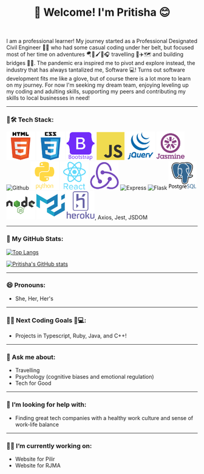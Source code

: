 <h1 align="center">👋 Welcome! I'm Pritisha 😊</h1>

<div align="center">
   <img src="https://lh3.googleusercontent.com/pw/ACtC-3csw4KxSj5x7ckCLFuXoIhZptdkdccSHE-spk1K22jDYH0xV4NFetbxULrNQ9tJh82NU8rnti1O7NFyTFhDOuuDPuNdu9AVI3UQzTQDctAbRDDtdfPOdLSulScXMoLWgobE0yj1w7Wd2HHWLwQRlMzUXw=w358-h364-no?authuser=0" alt="" width="200px"/>
</div>

<p> I am a professional learner! My journey started as a Professional Designated Civil Engineer 👷‍♀️  who had some casual coding under her belt, but focused most of her time on adventures 🪂🎨🖌️💃🎧 travelling 🚗✈️🗺️ and building bridges 🚧🌉. The pandemic era inspired me to pivot and explore instead, the industry that has always tantalized me, Software 💻! Turns out software development fits me like a glove, but of course there is a lot more to learn on my journey. For now I'm seeking my dream team, enjoying leveling up my coding and adulting skills, supporting my peers and contributing my skills to local businesses in need!</p>

<hr />

 ### 🧰🛠️ Tech Stack:

<div>
<img src="https://raw.githubusercontent.com/devicons/devicon/c7d326b6009e60442abc35fa45706d6f30ee4c8e/icons/html5/html5-original-wordmark.svg" alt="HTML5" width="75px" height="75px"/>
<img src="https://raw.githubusercontent.com/devicons/devicon/c7d326b6009e60442abc35fa45706d6f30ee4c8e/icons/css3/css3-original-wordmark.svg" alt="CSS3" width="75px" height="75px"/>
<img src="https://raw.githubusercontent.com/devicons/devicon/c7d326b6009e60442abc35fa45706d6f30ee4c8e/icons/bootstrap/bootstrap-plain-wordmark.svg" alt="Bootstrap" width="75px" height="75px"/>
<img src="https://raw.githubusercontent.com/devicons/devicon/c7d326b6009e60442abc35fa45706d6f30ee4c8e/icons/javascript/javascript-original.svg" alt="JavaScript" width="75px" height="75px"/>
<img src="https://raw.githubusercontent.com/devicons/devicon/c7d326b6009e60442abc35fa45706d6f30ee4c8e/icons/jquery/jquery-plain-wordmark.svg" alt="jQuery" width="75px" height="75px"/>
<img src="https://raw.githubusercontent.com/devicons/devicon/c7d326b6009e60442abc35fa45706d6f30ee4c8e/icons/jasmine/jasmine-plain-wordmark.svg" alt="Jasmine" width="75px" height="75px"/>
<img src="https://lh3.googleusercontent.com/pw/ACtC-3cfX4tYAzKS-YdXpb9enxTjL2I1QG5hIlysfxuAm1rM6LuMHFDpz-MP7hHG825RF33unv6B_jyoNh4b5-gvYzGjEBRjL6s0I068c7akt0BSn6OVb5dItBpfbKj8H3vjfKVcfeqCNF-Q057lkTKhZ9cUVw=s128-no?authuser=0" alt="Github" width="75px" height="75px"/>
<img src="https://raw.githubusercontent.com/devicons/devicon/c7d326b6009e60442abc35fa45706d6f30ee4c8e/icons/python/python-plain-wordmark.svg" alt="Python" width="75px" height="75px"/>
<img src="https://raw.githubusercontent.com/devicons/devicon/c7d326b6009e60442abc35fa45706d6f30ee4c8e/icons/react/react-original-wordmark.svg" alt="ReactJS" width="75px" height="75px"/>
<img src="https://raw.githubusercontent.com/devicons/devicon/c7d326b6009e60442abc35fa45706d6f30ee4c8e/icons/redux/redux-original.svg" alt="Redux" width="75px" height="75px"/>
<img src="https://lh3.googleusercontent.com/rjN1x6pxpRhmho5xBnyGsHapuSuFKMe1a4CkEZLml1o_CNZFButLcqUDOHcIQTZ2bVnK9ZgI3KUc_yv3GZ3Sgf2Vlbi2zM3HiTePLqO6OnR1SE9laq-m6A-iDp22zpTI-BS2b_2_x89Fw3JdwJwqh9l93HbDAmNwusKc2Enbvh5JWbiOqd9STFQt1ClqmJcXj5mm__Mb-s1Ezgae81_MugzkYSRmDJL3A4bj-rrUlGO-Bi569NUpMOmHt-_UF2Fi-4j0J-kvauyBSwGGVtdWerB-2XR4s8v_VCMEBwNr94Z-S8F4H6HOyp5MjBDkd3AtLS9ShcmlaiB9Q-hgwDmw-X8vh7EiLqlGA6PZXxcfVfUV54xfx9RZJqTiTv8vIu7wna09TtO8rtdV4LzCTo2gQPWifpGXQk1b14kdAHsHwzJoB5LH8qcLpC3dA8XsRd4IP66oo4zUFT6n4Qud3AUoKyy7RF09_uHvgwukNGUIN9YvYUFUFEw7HenwcEC4X4BgIStRlJrhiJdTWAZqtZVSJJIirtFTvjy8zvOjjoML-HFbBZzlwaYM5aCP1rssnsklHfvrxykslXWp0V_y8hd55sMEeYToPAgu7FolwiuAXqZv0PMhdNLo5ygL2ILIcOCn8bAYIw1D2197OVVcuFx4rxR5yrgROGXboM0EgyXd30-MABTlH0T41zFK9afbkS9Es7MN4w8nVy0ISExNtlesc0m_pg=s128-no?authuser=0" alt="Express" width="75px" height="75px"/>
<img src="https://lh3.googleusercontent.com/GPj0TTxEy2Iqz7knpmW6W6Glw0x7khClxgRPel2jAt-HBr1OiKFzvhowRagbRjyPe5cJ1tNBiJUWfMOEp9-ecUgGzAs0GI5GXKIrdVU7dLJWJWKEN5Gx7oZr5qiyDOeYFibdBymH5gjjM_Xawrzx7f0gQsit9aBvcedkJEtqhR6uZMXmBpAidPy4ZHtVqkptEdQnyqNu5jyqutlxCuGOtAcmKci0ZGYf-wjiMCnncx9CODMVtnCEiX0pE46ER5AeaoZnuUbJnBtSeCMJmXoBI9ewKiphtH2A4ZUGNuVrSJf9Z98JdmjBnJ0VLW3oq5hi-1HPeoz_86IOzQDGGn3RzG1Npm5Uc_-MIFhcHCknw8n0lLpyxa9uJu15tonVVIdsgSrPJPKUSQJbcTE1-FEnxlmxx-4md786M0_0mlPbI-3oogPuufoChBTfQ4eIi1Uek5M2RsVTByhxtqEtVBHDXpe0sAczflqWzOJg4BINUegUHeX4O0Oif0EuASj1PJivbbu6E_t5Sbqz_RRkKoJxEHVqUR5-IDYKKDwEG5E0-q2WHw0gnGTn0flpoL7qSqMWHrvbLtqidlw9gksjdeJZsqRP9wXwHy1x_LCOTNG5o7u2qr52mCc6taBEGiWuT6CiB2ym0pmwAQN7BBmn8yPwzg5gIsGVcB2sa3iE11VmyhQVQznW7R4k1YAbnsZ9XfeGm49GYXjAyfHFra8rlSok0z0rIA=s128-no?authuser=0" alt="Flask" width="75px" height="75px"/>
<img src="https://raw.githubusercontent.com/devicons/devicon/c7d326b6009e60442abc35fa45706d6f30ee4c8e/icons/postgresql/postgresql-original-wordmark.svg" alt="PostgreSQL" width="75px" height="75px"/>
<img src="https://raw.githubusercontent.com/devicons/devicon/c7d326b6009e60442abc35fa45706d6f30ee4c8e/icons/nodejs/nodejs-original-wordmark.svg" alt="NodeJS" width="75px" height="75px"/>
<img src="https://raw.githubusercontent.com/devicons/devicon/c7d326b6009e60442abc35fa45706d6f30ee4c8e/icons/materialui/materialui-original.svg" alt="Material UI" width="75px" height="75px"/>
<img src="https://raw.githubusercontent.com/devicons/devicon/c7d326b6009e60442abc35fa45706d6f30ee4c8e/icons/heroku/heroku-original-wordmark.svg" alt="Heroku" width="75px" height="75px" />, Axios, Jest, JSDOM
</div>

<hr />

### 📄 My GitHub Stats:

[![Top Langs](https://github-readme-stats.vercel.app/api/top-langs/?username=pritishakumar&hide=java,html,css&theme=radical)](https://github.com/anuraghazra/github-readme-stats)


[![Pritisha's GitHub stats](https://github-readme-stats.vercel.app/api?username=pritishakumar&theme=radical&count_private=true&show_icons=true)](https://github.com/anuraghazra/github-readme-stats)

<hr />

### 😄 Pronouns:
- She, Her, Her's

<hr />

### 📖🎯 Next Coding Goals 🌱💻:
- Projects in Typescript, Ruby, Java, and C++! 
<hr />

### 💬 Ask me about:
- Travelling
- Psychology (cognitive biases and emotional regulation)
- Tech for Good
<hr />
  
### 🤔 I’m looking for help with:
- Finding great tech companies with a healthy work culture and sense of work-life balance
<hr />

### 🔭📝 I’m currently working on:
- Website for Pilir
- Website for RJMA
